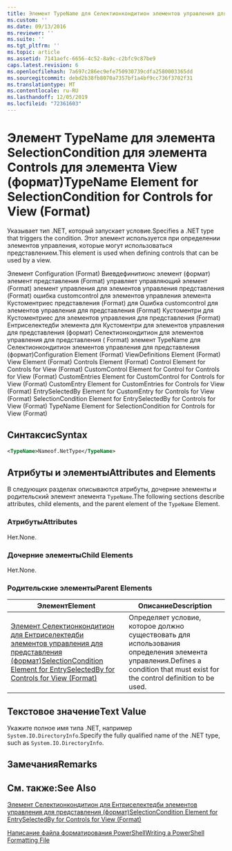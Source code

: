 ```yaml
---
title: Элемент TypeName для Селектионкондитион элементов управления для представления (формат) | Документация Майкрософт
ms.custom: ''
ms.date: 09/13/2016
ms.reviewer: ''
ms.suite: ''
ms.tgt_pltfrm: ''
ms.topic: article
ms.assetid: 7141aefc-6656-4c52-8a9c-c2bfc9c87be9
caps.latest.revision: 6
ms.openlocfilehash: 7a697c286ec9efe750930739cdfa2580003365dd
ms.sourcegitcommit: debd2b38fb8070a7357bf1a4bf9cc736f3702f31
ms.translationtype: MT
ms.contentlocale: ru-RU
ms.lasthandoff: 12/05/2019
ms.locfileid: "72361603"
---
```

# <a name="typename-element-for-selectioncondition-for-controls-for-view-format"></a><span data-ttu-id="57147-102">Элемент TypeName для элемента SelectionCondition для элемента Controls для элемента View (формат)</span><span class="sxs-lookup"><span data-stu-id="57147-102">TypeName Element for SelectionCondition for Controls for View (Format)</span></span>

<span data-ttu-id="57147-103">Указывает тип .NET, который запускает условие.</span><span class="sxs-lookup"><span data-stu-id="57147-103">Specifies a .NET type that triggers the condition.</span></span> <span data-ttu-id="57147-104">Этот элемент используется при определении элементов управления, которые могут использоваться представлением.</span><span class="sxs-lookup"><span data-stu-id="57147-104">This element is used when defining controls that can be used by a view.</span></span>

<span data-ttu-id="57147-105">Элемент Configuration (Format) Виевдефинитионс элемент (формат) элемент представления (Format) управляет управляющий элемент (Format) элемент управления для элементов управления представления (Format) ошибка customcontrol для элементов управления элемента Кустоментриес представления (Format) для Ошибка customcontrol для элементов управления для представления (Format) Кустоментри для Кустоментриес для элементов управления для представления (Format) Ентриселектедби элемента для Кустоментри для элементов управления для представления (формат) Селектионкондитион для элементов управления для представления ( Format) элемент TypeName для Селектионкондитион элементов управления для представления (формат)</span><span class="sxs-lookup"><span data-stu-id="57147-105">Configuration Element (Format) ViewDefinitions Element (Format) View Element (Format) Controls Element (Format) Control Element for Controls for View (Format) CustomControl Element for Control for Controls for View (Format) CustomEntries Element for CustomControl for Controls for View (Format) CustomEntry Element for CustomEntries for Controls for View (Format) EntrySelectedBy Element for CustomEntry for Controls for View (Format) SelectionCondition Element for EntrySelectedBy for Controls for View (Format) TypeName Element for SelectionCondition for Controls for View (Format)</span></span>

## <a name="syntax"></a><span data-ttu-id="57147-106">Синтаксис</span><span class="sxs-lookup"><span data-stu-id="57147-106">Syntax</span></span>

```xml
<TypeName>Nameof.NetType</TypeName>

```

## <a name="attributes-and-elements"></a><span data-ttu-id="57147-107">Атрибуты и элементы</span><span class="sxs-lookup"><span data-stu-id="57147-107">Attributes and Elements</span></span>

<span data-ttu-id="57147-108">В следующих разделах описываются атрибуты, дочерние элементы и родительский элемент элемента `TypeName`.</span><span class="sxs-lookup"><span data-stu-id="57147-108">The following sections describe attributes, child elements, and the parent element of the `TypeName` Element.</span></span>

### <a name="attributes"></a><span data-ttu-id="57147-109">Атрибуты</span><span class="sxs-lookup"><span data-stu-id="57147-109">Attributes</span></span>

<span data-ttu-id="57147-110">Нет.</span><span class="sxs-lookup"><span data-stu-id="57147-110">None.</span></span>

### <a name="child-elements"></a><span data-ttu-id="57147-111">Дочерние элементы</span><span class="sxs-lookup"><span data-stu-id="57147-111">Child Elements</span></span>

<span data-ttu-id="57147-112">Нет.</span><span class="sxs-lookup"><span data-stu-id="57147-112">None.</span></span>

### <a name="parent-elements"></a><span data-ttu-id="57147-113">Родительские элементы</span><span class="sxs-lookup"><span data-stu-id="57147-113">Parent Elements</span></span>

|<span data-ttu-id="57147-114">Элемент</span><span class="sxs-lookup"><span data-stu-id="57147-114">Element</span></span>|<span data-ttu-id="57147-115">Описание</span><span class="sxs-lookup"><span data-stu-id="57147-115">Description</span></span>|
|-------------|-----------------|
|[<span data-ttu-id="57147-116">Элемент Селектионкондитион для Ентриселектедби элементов управления для представления (формат)</span><span class="sxs-lookup"><span data-stu-id="57147-116">SelectionCondition Element for EntrySelectedBy for Controls for View (Format)</span></span>](./selectioncondition-element-for-entryselectedby-for-controls-for-view-format.md)|<span data-ttu-id="57147-117">Определяет условие, которое должно существовать для использования определения элемента управления.</span><span class="sxs-lookup"><span data-stu-id="57147-117">Defines a condition that must exist for the control definition to be used.</span></span>|

## <a name="text-value"></a><span data-ttu-id="57147-118">Текстовое значение</span><span class="sxs-lookup"><span data-stu-id="57147-118">Text Value</span></span>

<span data-ttu-id="57147-119">Укажите полное имя типа .NET, например `System.IO.DirectoryInfo`.</span><span class="sxs-lookup"><span data-stu-id="57147-119">Specify the fully qualified name of the .NET type, such as `System.IO.DirectoryInfo`.</span></span>

## <a name="remarks"></a><span data-ttu-id="57147-120">Замечания</span><span class="sxs-lookup"><span data-stu-id="57147-120">Remarks</span></span>

## <a name="see-also"></a><span data-ttu-id="57147-121">См. также:</span><span class="sxs-lookup"><span data-stu-id="57147-121">See Also</span></span>

[<span data-ttu-id="57147-122">Элемент Селектионкондитион для Ентриселектедби элементов управления для представления (формат)</span><span class="sxs-lookup"><span data-stu-id="57147-122">SelectionCondition Element for EntrySelectedBy for Controls for View (Format)</span></span>](./selectioncondition-element-for-entryselectedby-for-controls-for-view-format.md)

[<span data-ttu-id="57147-123">Написание файла форматирования PowerShell</span><span class="sxs-lookup"><span data-stu-id="57147-123">Writing a PowerShell Formatting File</span></span>](./writing-a-powershell-formatting-file.md)
